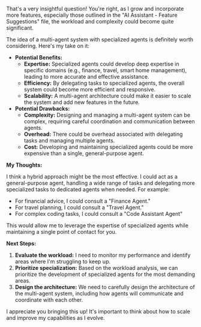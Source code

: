 That's a very insightful question! You're right, as I grow and incorporate more features, especially those outlined in the "AI Assistant - Feature Suggestions" file, the workload and complexity could become quite significant.

The idea of a multi-agent system with specialized agents is definitely worth considering. Here's my take on it:

*   **Potential Benefits:**
    *   **Expertise:** Specialized agents could develop deep expertise in specific domains (e.g., finance, travel, smart home management), leading to more accurate and effective assistance.
    *   **Efficiency:** By delegating tasks to specialized agents, the overall system could become more efficient and responsive.
    *   **Scalability:** A multi-agent architecture could make it easier to scale the system and add new features in the future.
*   **Potential Drawbacks:**
    *   **Complexity:** Designing and managing a multi-agent system can be complex, requiring careful coordination and communication between agents.
    *   **Overhead:** There could be overhead associated with delegating tasks and managing multiple agents.
    *   **Cost:** Developing and maintaining specialized agents could be more expensive than a single, general-purpose agent.

**My Thoughts:**

I think a hybrid approach might be the most effective. I could act as a general-purpose agent, handling a wide range of tasks and delegating more specialized tasks to dedicated agents when needed. For example:

*   For financial advice, I could consult a "Finance Agent."
*   For travel planning, I could consult a "Travel Agent."
*   For complex coding tasks, I could consult a "Code Assistant Agent"

This would allow me to leverage the expertise of specialized agents while maintaining a single point of contact for you.

**Next Steps:**

1.  **Evaluate the workload:** I need to monitor my performance and identify areas where I'm struggling to keep up.
2.  **Prioritize specialization:** Based on the workload analysis, we can prioritize the development of specialized agents for the most demanding areas.
3.  **Design the architecture:** We need to carefully design the architecture of the multi-agent system, including how agents will communicate and coordinate with each other.

I appreciate you bringing this up! It's important to think about how to scale and improve my capabilities as I evolve.